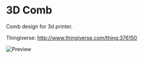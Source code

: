 3D Comb
=======

Comb design for 3d printer. 

Thingiverse: http://www.thingiverse.com/thing:376150

![Preview](https://thingiverse-production.s3.amazonaws.com/renders/49/4d/ab/9e/0b/comb_preview_featured.jpg)
